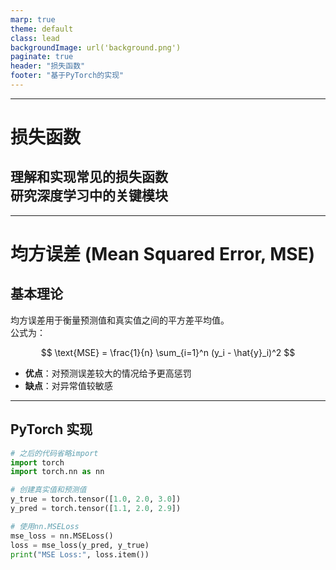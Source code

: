 ```yaml
---
marp: true
theme: default
class: lead
backgroundImage: url('background.png') 
paginate: true
header: "损失函数"
footer: "基于PyTorch的实现"
---
```

---
# 损失函数

理解和实现常见的损失函数  
研究深度学习中的关键模块
---
---
# 均方误差 (Mean Squared Error, MSE)

## 基本理论
均方误差用于衡量预测值和真实值之间的平方差平均值。  
公式为：

$$
\text{MSE} = \frac{1}{n} \sum_{i=1}^n (y_i - \hat{y}_i)^2
$$

- **优点**：对预测误差较大的情况给予更高惩罚  
- **缺点**：对异常值较敏感

---

## PyTorch 实现

```python
# 之后的代码省略import
import torch
import torch.nn as nn

# 创建真实值和预测值
y_true = torch.tensor([1.0, 2.0, 3.0])
y_pred = torch.tensor([1.1, 2.0, 2.9])

# 使用nn.MSELoss
mse_loss = nn.MSELoss()
loss = mse_loss(y_pred, y_true)
print("MSE Loss:", loss.item())
```